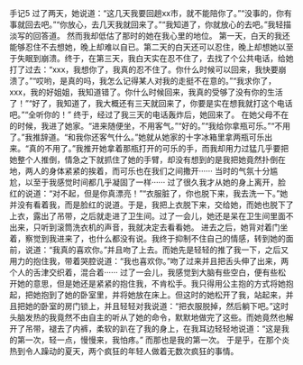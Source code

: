 手记5
过了两天，她说道：“这几天我要回趟xx市，就不能陪你了。”“没事的，你有事就回去吧。”“你放心，去几天我就回来了。”“我知道了，你就放心的去吧。”我轻描淡写的回答道。
然而我却低估了那时的她在我心里的地位。
第一天，白天的我还能够忍住不去想她，晚上却难以自已。第二天的白天还可以忍住，晚上却想她以至于失眠到崩溃。终于，在第三天，我白天实在忍不住了，去找了个公共电话，给她打了过去：“xxx，我想你了，我真的忍不住了。你什么时候可以回来，我快要崩溃了。”“哎哟，是真的吗，我怎么记得某人对我的走挺不在意的。”“我求你了，xxx，我的好姐姐，我知道错了。你什么时候回来，我真的受够了没有你的生活了！”“好了，我知道了，我大概还有三天就回来了，你要是实在想我就打这个电话吧。”“全听你的！”
终于，经过了我三天的电话轰炸后，她回来了。
在她父母不在的时候，我进了她家。“进来随便坐，不用客气。”“好的。”“我给你拿瓶可乐。”“不用了。”我推辞道。“和我你还客气什么。”她就从她家的十字冰箱里拿两瓶可乐出来。“真的不用了。”我推开她拿着那瓶打开的可乐的手，而我却用力过猛几乎要把她整个人推倒，情急之下就抓住了她的手臂，却没有想到的是我把她竟然扑倒在地，两人的身体紧紧的挨着，而可乐也在我们之间撒开······
当时的气氛十分尴尬，以至于我感觉时间都几乎凝固了一样······
过了很久我才从她的身上离开，脸红的说道：“对不起，但是你真漂亮！”“衣服脏了，你也脱下来，我去洗一下。”她并没有看着我，而是脸红的说道。于是，我把上衣脱下来，交给她，而她也脱下了上衣，露出了吊带，之后就走进了卫生间。过了一会儿，她还是呆在卫生间里面不出来，只听到滚筒洗衣机的声音，我就决定去看看她。
进去之后，她背对着门坐着，察觉到我进来了，也什么都没有说。我终于抑制不住自己的情感，转到她的面前，说道：“我真的喜欢你。”并且吻了上去。而她先是轻轻的推了我一下，之后又用力的抱住我，带着哭腔说道：“我也喜欢你。”吻了过来并且把舌头伸了出来，两个人的舌津交织着，混合着······
过了一会儿，我感觉到大脑有些空白，便有些松开她的意思，但是她还是紧紧的抱住我，不肯松手。我只得用公主抱的方式将她抱起，把她抱到了她的卧室里，并将她放在床上。但这时的她松开了我，站起来，并且把她的卧室的房门锁上，并且轻轻对我说道：“把衣服脱掉，然后躺下吧。”这时头脑发热的我竟然不由自主的听从了她的命令，默默地做完了这些。而她竟然也解开了吊带，褪去了内裤，柔软的趴在了我的身上，在我耳边轻轻地说道：“这是我的第一次，轻一点，慢慢来，我怕疼。”
而那也是我的第一次。
于是乎，在那个炎热到令人躁动的夏天，两个疯狂的年轻人做着无数次疯狂的事情。